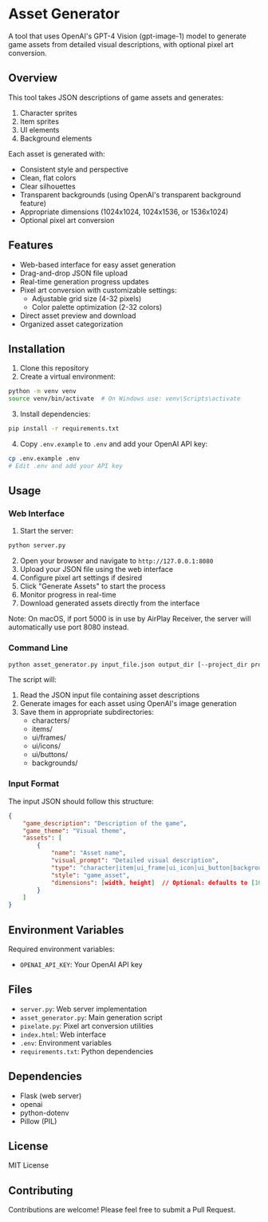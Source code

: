 # Asset Generator

A tool that uses OpenAI's GPT-4 Vision (gpt-image-1) model to generate game assets from detailed visual descriptions, with optional pixel art conversion.

## Overview

This tool takes JSON descriptions of game assets and generates:
1. Character sprites
2. Item sprites
3. UI elements
4. Background elements

Each asset is generated with:
- Consistent style and perspective
- Clean, flat colors
- Clear silhouettes
- Transparent backgrounds (using OpenAI's transparent background feature)
- Appropriate dimensions (1024x1024, 1024x1536, or 1536x1024)
- Optional pixel art conversion

## Features

- Web-based interface for easy asset generation
- Drag-and-drop JSON file upload
- Real-time generation progress updates
- Pixel art conversion with customizable settings:
  - Adjustable grid size (4-32 pixels)
  - Color palette optimization (2-32 colors)
- Direct asset preview and download
- Organized asset categorization

## Installation

1. Clone this repository
2. Create a virtual environment:
```bash
python -m venv venv
source venv/bin/activate  # On Windows use: venv\Scripts\activate
```
3. Install dependencies:
```bash
pip install -r requirements.txt
```
4. Copy `.env.example` to `.env` and add your OpenAI API key:
```bash
cp .env.example .env
# Edit .env and add your API key
```

## Usage

### Web Interface

1. Start the server:
```bash
python server.py
```
2. Open your browser and navigate to `http://127.0.0.1:8080`
3. Upload your JSON file using the web interface
4. Configure pixel art settings if desired
5. Click "Generate Assets" to start the process
6. Monitor progress in real-time
7. Download generated assets directly from the interface

Note: On macOS, if port 5000 is in use by AirPlay Receiver, the server will automatically use port 8080 instead.

### Command Line

```bash
python asset_generator.py input_file.json output_dir [--project_dir project_name]
```

The script will:
1. Read the JSON input file containing asset descriptions
2. Generate images for each asset using OpenAI's image generation
3. Save them in appropriate subdirectories:
   - characters/
   - items/
   - ui/frames/
   - ui/icons/
   - ui/buttons/
   - backgrounds/

### Input Format

The input JSON should follow this structure:
```json
{
    "game_description": "Description of the game",
    "game_theme": "Visual theme",
    "assets": [
        {
            "name": "Asset name",
            "visual_prompt": "Detailed visual description",
            "type": "character|item|ui_frame|ui_icon|ui_button|background",
            "style": "game_asset",
            "dimensions": [width, height]  // Optional: defaults to [1024, 1024]
        }
    ]
}
```

## Environment Variables

Required environment variables:
- `OPENAI_API_KEY`: Your OpenAI API key

## Files

- `server.py`: Web server implementation
- `asset_generator.py`: Main generation script
- `pixelate.py`: Pixel art conversion utilities
- `index.html`: Web interface
- `.env`: Environment variables
- `requirements.txt`: Python dependencies

## Dependencies

- Flask (web server)
- openai
- python-dotenv
- Pillow (PIL)

## License

MIT License

## Contributing

Contributions are welcome! Please feel free to submit a Pull Request. 